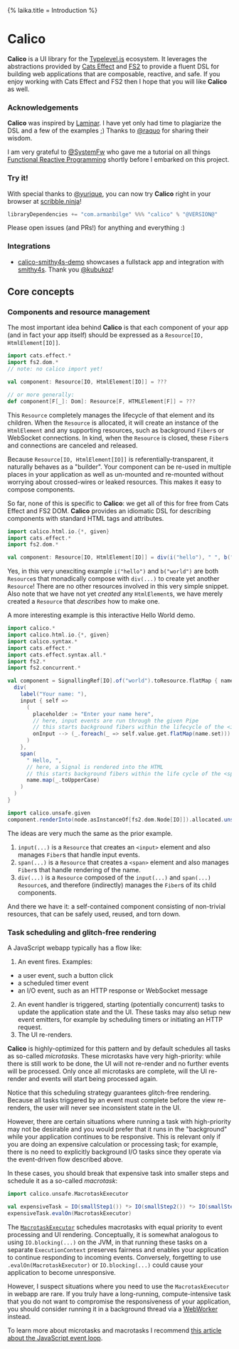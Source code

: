 {% laika.title = Introduction %}

# Calico

**Calico** is a UI library for the [Typelevel.js](https://typelevel.org/) ecosystem. It leverages the abstractions provided by [Cats Effect](https://typelevel.org/cats-effect/) and [FS2](https://fs2.io/) to provide a fluent DSL for building web applications that are composable, reactive, and safe. If you enjoy working with Cats Effect and FS2 then I hope that you will like **Calico** as well.

### Acknowledgements

**Calico** was inspired by [Laminar](https://Laminar.dev/). I have yet only had time to plagiarize the DSL and a few of the examples ;) Thanks to [@raquo](https://github.com/raquo/) for sharing their wisdom.

I am very grateful to [@SystemFw](https://github.com/SystemFw/) who gave me a tutorial on all things [Functional Reactive Programming](https://en.wikipedia.org/wiki/Functional_reactive_programming) shortly before I embarked on this project.

### Try it!

With special thanks to [@yurique](https://github.com/yurique/), you can now try **Calico** right in your browser at [scribble.ninja](https://scribble.ninja/)!

```scala
libraryDependencies += "com.armanbilge" %%% "calico" % "@VERSION@"
```

Please open issues (and PRs!) for anything and everything :)

### Integrations

- [calico-smithy4s-demo](https://github.com/kubukoz/calico-smithy4s-demo/) showcases a fullstack app and integration with [smithy4s](https://github.com/disneystreaming/smithy4s/). Thank you [@kubukoz](https://github.com/kubukoz/)!

## Core concepts

### Components and resource management

The most important idea behind **Calico** is that each component of your app (and in fact your app itself) should be expressed as a `Resource[IO, HtmlElement[IO]]`.

```scala
import cats.effect.*
import fs2.dom.*
// note: no calico import yet!

val component: Resource[IO, HtmlElement[IO]] = ???

// or more generally:
def component[F[_]: Dom]: Resource[F, HTMLElement[F]] = ???
```

This `Resource` completely manages the lifecycle of that element and its children. When the `Resource` is allocated, it will create an instance of the `HtmlElement` and any supporting resources, such as background `Fiber`s or WebSocket connections. In kind, when the `Resource` is closed, these `Fiber`s and connections are canceled and released.

Because `Resource[IO, HtmlElement[IO]]` is referentially-transparent, it naturally behaves as a "builder". Your component can be re-used in multiple places in your application as well as un-mounted and re-mounted without worrying about crossed-wires or leaked resources. This makes it easy to compose components.

So far, none of this is specific to **Calico**: we get all of this for free from Cats Effect and FS2 DOM. **Calico** provides an idiomatic DSL for describing components with standard HTML tags and attributes.
```scala mdoc:js:compile-only
import calico.html.io.{*, given}
import cats.effect.*
import fs2.dom.*

val component: Resource[IO, HtmlElement[IO]] = div(i("hello"), " ", b("world"))
```

Yes, in this very unexciting example `i("hello")` and `b("world")` are both `Resource`s that monadically compose with `div(...)` to create yet another `Resource`! There are no other resources involved in this very simple snippet. Also note that we have not yet _created_ any `HtmlElement`s, we have merely created a `Resource` that _describes_ how to make one.

A more interesting example is this interactive Hello World demo.

```scala mdoc:js:shared
import calico.*
import calico.html.io.{*, given}
import calico.syntax.*
import cats.effect.*
import cats.effect.syntax.all.*
import fs2.*
import fs2.concurrent.*

val component = SignallingRef[IO].of("world").toResource.flatMap { name =>
  div(
    label("Your name: "),
    input { self =>
      (
        placeholder := "Enter your name here",
        // here, input events are run through the given Pipe
        // this starts background fibers within the lifecycle of the <input> element
        onInput --> (_.foreach(_ => self.value.get.flatMap(name.set)))
      )
    },
    span(
      " Hello, ",
      // here, a Signal is rendered into the HTML
      // this starts background fibers within the life cycle of the <span> element
      name.map(_.toUpperCase)
    )
  )
}
```

```scala mdoc:js:invisible
import calico.unsafe.given
component.renderInto(node.asInstanceOf[fs2.dom.Node[IO]]).allocated.unsafeRunAndForget()
```

The ideas are very much the same as the prior example.

1. `input(...)` is a `Resource` that creates an `<input>` element and also manages `Fiber`s that handle input events. 
2. `span(...)` is a `Resource` that creates a `<span>` element and also manages `Fiber`s that handle rendering of the name.
3. `div(...)` is a `Resource` composed of the `input(...)` and `span(...)` `Resource`s, and therefore (indirectly) manages the `Fiber`s of its child components.

And there we have it: a self-contained component consisting of non-trivial resources, that can be safely used, reused, and torn down.

### Task scheduling and glitch-free rendering

A JavaScript webapp typically has a flow like:

1. An event fires. Examples:
  - a user event, such a button click
  - a scheduled timer event
  - an I/O event, such as an HTTP response or WebSocket message
2. An event handler is triggered, starting (potentially concurrent) tasks to update the application state and the UI. These tasks may also setup new event emitters, for example by scheduling timers or initiating an HTTP request.
3. The UI re-renders.

**Calico** is highly-optimized for this pattern and by default schedules all tasks as so-called _microtasks_. These microtasks have very high-priority: while there is still work to be done, the UI will not re-render and no further events will be processed. Only once all microtasks are complete, will the UI re-render and events will start being processed again.

Notice that this scheduling strategy guarantees glitch-free rendering. Because all tasks triggered by an event must complete before the view re-renders, the user will never see inconsistent state in the UI.

However, there are certain situations where running a task with high-priority may not be desirable and you would prefer that it runs in the "background" while your application continues to be responsive. This is relevant only if you are doing an expensive calculation or processing task; for example, there is no need to explicitly background I/O tasks since they operate via the event-driven flow described above.

In these cases, you should break that expensive task into smaller steps and schedule it as a so-called _macrotask_:

```scala
import calico.unsafe.MacrotaskExecutor

val expensiveTask = IO(smallStep1()) *> IO(smallStep2()) *> IO(smallStep3()) *> ...
expensiveTask.evalOn(MacrotaskExecutor)
```

The [`MacrotaskExecutor`](https://github.com/scala-js/scala-js-macrotask-executor) schedules macrotasks with equal priority to event processing and UI rendering. Conceptually, it is somewhat analogous to using `IO.blocking(...)` on the JVM, in that running these tasks on a separate `ExecutionContext` preserves fairness and enables your application to continue responding to incoming events. Conversely, forgetting to use `.evalOn(MacrotaskExecutor)` or `IO.blocking(...)` could cause your application to become unresponsive.

However, I suspect situations where you need to use the `MacrotaskExecutor` in webapp are rare. If you truly have a long-running, compute-intensive task that you do not want to compromise the responsiveness of your application, you should consider running it in a background thread via a [WebWorker](https://developer.mozilla.org/en-US/docs/Web/API/Web_Workers_API) instead.

To learn more about microtasks and macrotasks I recommend [this article about the JavaScript event loop](https://javascript.info/event-loop).
